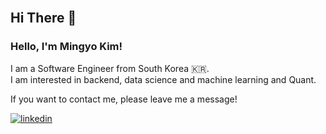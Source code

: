 <br/>  

## Hi There 👋  

### Hello, I'm Mingyo Kim!

I am a Software Engineer from South Korea 🇰🇷. 
<br>I am interested in backend, data science and machine learning and Quant.

If you want to contact me, please leave me a message!

<a href="https://www.linkedin.com/in/mingyo-kim/" target="_blank">
<img src=https://img.shields.io/badge/linkedin-%231E77B5.svg?&style=for-the-badge&logo=linkedin&logoColor=white alt=linkedin style="margin-bottom: 5px;" />
</a>
